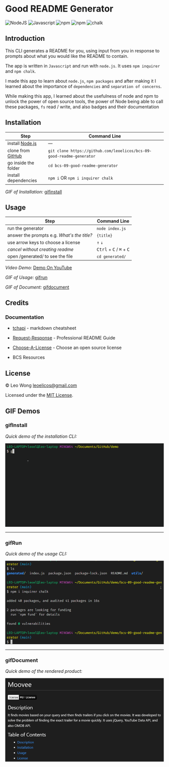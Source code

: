 # Good README Generator

![NodeJS](https://img.shields.io/badge/16.14.2-0?label=node.js&labelColor=white&color=black) ![Javascript](https://img.shields.io/badge/ES6-0?label=javascript&labelColor=white&color=black) ![npm](https://img.shields.io/badge/8.x-0?label=npm&labelColor=white&color=black) ![npm](https://img.shields.io/badge/8.2.2-0?label=inquirer&labelColor=white&color=black) ![chalk](https://img.shields.io/badge/4.1.2-0?label=chalk&labelColor=white&color=black)

## Introduction

This CLI generates a README for you, using input from you in response to prompts about what you would like the README to contain.

The app is written in `Javascript` and run with `node.js`. It uses `npm inquirer` and `npm chalk`.

I made this app to learn about `node.js`, `npm packages` and after making it I learned about the importance of `dependencies` and `separation of concerns`.

While making this app, I learned about the usefulness of node and npm to unlock the power of open source tools, the power of Node being able to call these packages, `fs` read / write, and also badges and their documentation

## Installation

| Step                                                                           | Command Line                                                          |
| ------------------------------------------------------------------------------ | --------------------------------------------------------------------- |
| install [Node.js](https://nodejs.org/en/download/)                             | —                                                                     |
| clone from [GitHub](https://github.com/leoelicos/bcs-09-good-readme-generator) | `git clone https://github.com/leoelicos/bcs-09-good-readme-generator` |
| go inside the folder                                                           | `cd bcs-09-good-readme-generator`                                     |
| install dependencies                                                           | `npm i` OR `npm i inquirer chalk`                                     |

_GIF of Installation:_ [gifinstall](#gifinstall)

## Usage

| Step                                        | Command Line                                                 |
| ------------------------------------------- | ------------------------------------------------------------ |
| run the generator                           | `node index.js`                                              |
| answer the prompts e.g. _What's the title?_ | `{title}`                                                    |
| use arrow keys to choose a license          | <kbd>↑</kbd> <kbd>↓</kbd>                                    |
| _cancel without creating readme_            | <kbd>Ctrl</kbd> + <kbd>C</kbd> / <kbd>⌘</kbd> + <kbd>C</kbd> |
| open /generated/ to see the file            | `cd generated/`                                              |

_Video Demo:_ [Demo On YouTube](https://www.youtube.com/watch?v=f1jgYJMuaGs)

_GIF of Usage:_ [gifrun](#gifrun)

_GIF of Document:_ [gifdocument](#gifdocument)

## Credits

### Documentation

-  [tchapi](https://github.com/tchapi/markdown-cheatsheet/blob/master/README.md) - markdown cheatsheet
-  [Request-Response](https://coding-boot-camp.github.io/full-stack/github/professional-readme-guide) - Professional README Guide
-  [Choose-A-License](https://choosealicense.com/) - Choose an open source license

-  BCS Resources

## License

&copy; Leo Wong <leoelicos@gmail.com>

Licensed under the [MIT License](./LICENSE).

## GIF Demos

### gifInstall

_Quick demo of the installation CLI:_

![install](./Assets/install.gif)

---

### gifRun

_Quick demo of the usage CLI:_

![run](./Assets/run.gif)

---

### gifDocument

_Quick demo of the rendered product:_

![document](./Assets/document.gif)
